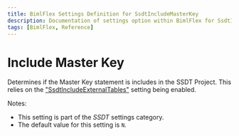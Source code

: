 ```yaml
---
title: BimlFlex Settings Definition for SsdtIncludeMasterKey
description: Documentation of settings option within BimlFlex for SsdtIncludeMasterKey
tags: [BimlFlex, Reference]
---
```


# Include Master Key

Determines if the Master Key statement is includes in the SSDT Project. This relies on the ["SsdtIncludeExternalTables"](bimlflex-app-reference-documentation-setting-SsdtIncludeExternalTables) setting being enabled.

Notes:

* This setting is part of the *SSDT* settings category.
* The default value for this setting is `N`.
